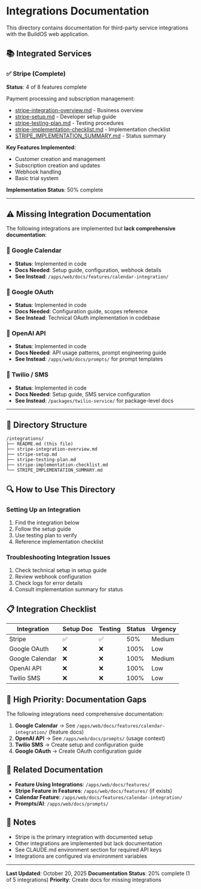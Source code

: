 # Integrations Documentation

This directory contains documentation for third-party service integrations with the BuildOS web application.

## 📚 Integrated Services

### ✅ Stripe (Complete)

**Status**: 4 of 8 features complete

Payment processing and subscription management:

- [stripe-integration-overview.md](stripe-integration-overview.md) - Business overview
- [stripe-setup.md](stripe-setup.md) - Developer setup guide
- [stripe-testing-plan.md](stripe-testing-plan.md) - Testing procedures
- [stripe-implementation-checklist.md](stripe-implementation-checklist.md) - Implementation checklist
- [STRIPE_IMPLEMENTATION_SUMMARY.md](STRIPE_IMPLEMENTATION_SUMMARY.md) - Status summary

**Key Features Implemented**:

- Customer creation and management
- Subscription creation and updates
- Webhook handling
- Basic trial system

**Implementation Status**: 50% complete

---

## ⚠️ Missing Integration Documentation

The following integrations are implemented but **lack comprehensive documentation**:

### 🔗 Google Calendar

- **Status**: Implemented in code
- **Docs Needed**: Setup guide, configuration, webhook details
- **See Instead**: `/apps/web/docs/features/calendar-integration/`

### 🔑 Google OAuth

- **Status**: Implemented in code
- **Docs Needed**: Configuration guide, scopes reference
- **See Instead**: Technical OAuth implementation in codebase

### 🤖 OpenAI API

- **Status**: Implemented in code
- **Docs Needed**: API usage patterns, prompt engineering guide
- **See Instead**: `/apps/web/docs/prompts/` for prompt templates

### 📱 Twilio / SMS

- **Status**: Implemented in code
- **Docs Needed**: Setup guide, SMS service configuration
- **See Instead**: `/packages/twilio-service/` for package-level docs

---

## 📂 Directory Structure

```
/integrations/
├── README.md (this file)
├── stripe-integration-overview.md
├── stripe-setup.md
├── stripe-testing-plan.md
├── stripe-implementation-checklist.md
└── STRIPE_IMPLEMENTATION_SUMMARY.md
```

## 🔍 How to Use This Directory

### Setting Up an Integration

1. Find the integration below
2. Follow the setup guide
3. Use testing plan to verify
4. Reference implementation checklist

### Troubleshooting Integration Issues

1. Check technical setup in setup guide
2. Review webhook configuration
3. Check logs for error details
4. Consult implementation summary for status

## 📋 Integration Checklist

| Integration     | Setup Doc | Testing | Status | Urgency |
| --------------- | --------- | ------- | ------ | ------- |
| Stripe          | ✅        | ✅      | 50%    | Medium  |
| Google OAuth    | ❌        | ❌      | 100%   | Low     |
| Google Calendar | ❌        | ❌      | 100%   | Medium  |
| OpenAI API      | ❌        | ❌      | 100%   | Low     |
| Twilio SMS      | ❌        | ❌      | 100%   | Low     |

## 🚀 High Priority: Documentation Gaps

The following integrations need comprehensive documentation:

1. **Google Calendar** → See `/apps/web/docs/features/calendar-integration/` (feature docs)
2. **OpenAI API** → See `/apps/web/docs/prompts/` (usage context)
3. **Twilio SMS** → Create setup and configuration guide
4. **Google OAuth** → Create OAuth configuration guide

## 🔗 Related Documentation

- **Feature Using Integrations**: `/apps/web/docs/features/`
- **Stripe Feature in Features**: `/apps/web/docs/features/` (if exists)
- **Calendar Feature**: `/apps/web/docs/features/calendar-integration/`
- **Prompts/AI**: `/apps/web/docs/prompts/`

## 📝 Notes

- Stripe is the primary integration with documented setup
- Other integrations are implemented but lack documentation
- See CLAUDE.md environment section for required API keys
- Integrations are configured via environment variables

---

**Last Updated**: October 20, 2025
**Documentation Status**: 20% complete (1 of 5 integrations)
**Priority**: Create docs for missing integrations
